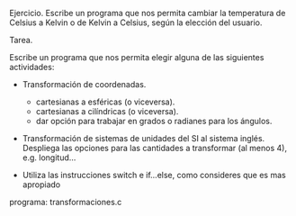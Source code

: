 Ejercicio. Escribe un programa que nos permita cambiar la temperatura de Celsius a Kelvin o de Kelvin a Celsius, según la elección del usuario. 

Tarea.

Escribe un programa que nos permita elegir alguna de las siguientes actividades: 
 - Transformación de coordenadas. 
     - cartesianas a esféricas (o viceversa).
     - cartesianas a cilíndricas (o viceversa). 
     - dar opción para trabajar en grados o radianes para los ángulos. 

 - Transformación de sistemas de unidades del SI al sistema inglés.  
Despliega las opciones para las cantidades a transformar (al menos 4), e.g. longitud… 

- Utiliza las instrucciones switch e if…else, como consideres que es mas apropiado

programa: transformaciones.c

